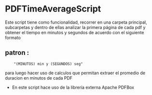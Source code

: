 

# PDFTimeAverageScript
Este script tiene como funcionalidad, recorrer en una carpeta principal, subcarpetas y dentro de ellas
analizar la primera página de cada pdf y obtener el tiempo en minutos y segundos de acuerdo con el siguiente formato
## patron :

        "(MINUTOS) min y (SEGUNDOS) seg" 

para luego hacer uso de calculos que permitan extraer el promedio de duracion en minutos de cada PDF


* En este script hace uso de la librería externa Apache PDFBox